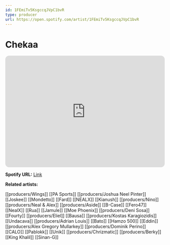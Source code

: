 ```yaml
---
id: 1FEmiTv5KsgccqJVpC1bvR
type: producer
url: https://open.spotify.com/artist/1FEmiTv5KsgccqJVpC1bvR
---
```

# Chekaa

<iframe style="border-radius:12px" src="https://open.spotify.com/embed/artist/1FEmiTv5KsgccqJVpC1bvR" width="100%" height="352" frameBorder="0" allowfullscreen="" allow="autoplay; clipboard-write; encrypted-media; fullscreen; picture-in-picture" loading="lazy"></iframe>

**Spotify URL:** [Link](https://open.spotify.com/artist/1FEmiTv5KsgccqJVpC1bvR)

**Related artists:**

[[producers/Wings]]
[[PA Sports]]
[[producers/Joshua Neel Pinter]]
[[Joskee]]
[[Mondetto]]
[[Fard]]
[[NEALX]]
[[Kianush]]
[[producers/Nino]]
[[producers/Neal & Alex]]
[[producers/Aside]]
[[B-Case]]
[[Fero47]]
[[NealX]]
[[Rua]]
[[Jamule]]
[[Moe Phoenix]]
[[producers/Deni Sosa]]
[[Fourty]]
[[producers/Eliel]]
[[Bausa]]
[[producers/Kostas Karagiozidis]]
[[Undacava]]
[[producers/Adrian Louis]]
[[Bato]]
[[Hamzo 500]]
[[Eddin]]
[[producers/Alex Gregory Mullarkey]]
[[producers/Dominik Perino]]
[[CALO]]
[[Pablokk]]
[[Unik]]
[[producers/Chrizmatic]]
[[producers/Berky]]
[[King Khalil]]
[[Sinan-G]]
